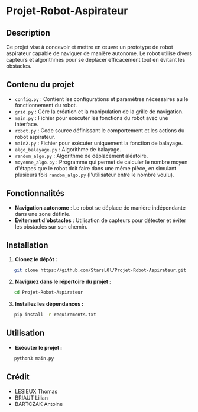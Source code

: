 # Projet-Robot-Aspirateur

## Description

Ce projet vise à concevoir et mettre en œuvre un prototype de robot aspirateur capable de naviguer de manière autonome. Le robot utilise divers capteurs et algorithmes pour se déplacer efficacement tout en évitant les obstacles.

## Contenu du projet

- `config.py` : Contient les configurations et paramètres nécessaires au le fonctionnement du robot.
- `grid.py` : Gère la création et la manipulation de la grille de navigation.
- `main.py` : Fichier pour exécuter les fonctions du robot avec une interface.
- `robot.py` : Code source définissant le comportement et les actions du robot aspirateur.
- `main2.py` : Fichier pour exécuter uniquement la fonction de balayage.
- `algo_balayage.py` : Algorithme de balayage.
- `random_algo.py` : Algorithme de déplacement aléatoire.
- `moyenne_algo.py` : Programme qui permet de calculer le nombre moyen d'étapes que le robot doit faire dans une même pièce, en simulant plusieurs fois `random_algo.py` (l'utilisateur entre le nombre voulu).


  
## Fonctionnalités

- **Navigation autonome** : Le robot se déplace de manière indépendante dans une zone définie.
- **Évitement d'obstacles** : Utilisation de capteurs pour détecter et éviter les obstacles sur son chemin.

## Installation

1. **Clonez le dépôt :** 
   
```bash
   git clone https://github.com/StarsL0l/Projet-Robot-Aspirateur.git
```

2. **Naviguez dans le répertoire du projet :**

```bash
   cd Projet-Robot-Aspirateur
```
3. **Installez les dépendances :**

```bash
   pip install -r requirements.txt
```
## Utilisation

- **Exécuter le projet :**
  
```bash
   python3 main.py
```

## Crédit
- LESIEUX Thomas
- BRIAUT Lilian
- BARTCZAK Antoine






